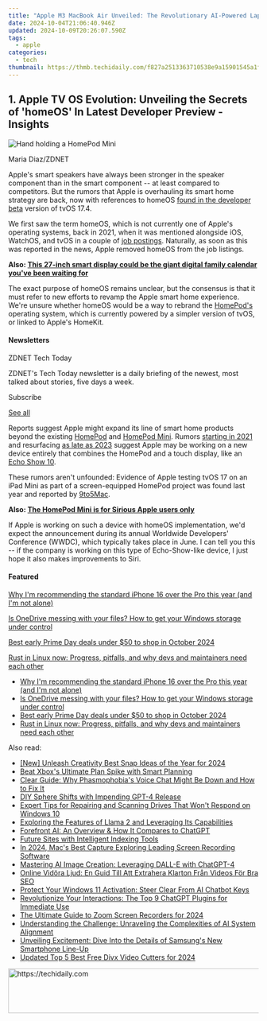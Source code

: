 ```yaml
---
title: "Apple M3 MacBook Air Unveiled: The Revolutionary AI-Powered Laptop Is Here! - Insights & Reviews From ZDNet"
date: 2024-10-04T21:06:40.946Z
updated: 2024-10-09T20:26:07.590Z
tags:
  - apple
categories:
  - tech
thumbnail: https://thmb.techidaily.com/f827a2513363710538e9a15901545a1f6478c686bd6bb8d68f0e5c1da41a0c90.jpg
---
```


## 1. Apple TV OS Evolution: Unveiling the Secrets of 'homeOS' In Latest Developer Preview - Insights

![Hand holding a HomePod Mini](https://www.zdnet.com/a/img/resize/dcae682948965c9450fd2ecff86377513d0751f3/2022/09/13/b5fd0e8e-c04d-4139-87db-b2ab913559d5/4.jpg?auto=webp&width=1280)

Maria Diaz/ZDNET

Apple's smart speakers have always been stronger in the speaker component than in the smart component -- at least compared to competitors. But the rumors that Apple is overhauling its smart home strategy are back, now with references to homeOS [found in the developer beta](https://www.macrumors.com/2024/01/29/tvos-17-4-homeos-mention/) version of tvOS 17.4.

We first saw the term homeOS, which is not currently one of Apple's operating systems, back in 2021, when it was mentioned alongside iOS, WatchOS, and tvOS in a couple of [job postings](https://9to5mac.com/2021/06/02/apple-homeos-job-listing/). Naturally, as soon as this was reported in the news, Apple removed homeOS from the job listings.

**Also: [This 27-inch smart display could be the giant digital family calendar you've been waiting for](https://www.zdnet.com/home-and-office/smart-home/this-27-inch-smart-display-could-be-the-giant-digital-family-calendar-youve-been-waiting-for/)**

The exact purpose of homeOS remains unclear, but the consensus is that it must refer to new efforts to revamp the Apple smart home experience. We're unsure whether homeOS would be a way to rebrand the [HomePod's](https://www.zdnet.com/home-and-office/smart-home/apple-homepod-2023-review/) operating system, which is currently powered by a simpler version of tvOS, or linked to Apple's HomeKit. 

#### Newsletters

ZDNET Tech Today

ZDNET's Tech Today newsletter is a daily briefing of the newest, most talked about stories, five days a week.

 Subscribe

[See all](https://www.zdnet.com/newsletters/)

Reports suggest Apple might expand its line of smart home products beyond the existing [HomePod](https://shop-links.co/link/?url=https%3A%2F%2Fwww.bestbuy.com%2Fsite%2Fapple-homepod-2nd-generation-smart-speaker-with-siri-midnight%2F6519336.p%3FskuId%3D6519336&publisher_slug=itechdaily19598&exclusive=1) and [HomePod Mini](https://shop-links.co/link/?url=https%3A%2F%2Fwww.bestbuy.com%2Fsite%2Fapple-homepod-mini-space-gray%2F6377587.p%3FskuId%3D6377587&publisher_slug=itechdaily19598&exclusive=1). Rumors [starting in 2021](https://www.bloomberg.com/news/articles/2021-04-12/apple-working-on-combined-tv-box-speaker-to-revive-home-efforts) and resurfacing [as late as 2023](https://appleinsider.com/articles/23/03/10/apple-will-launch-homepod-with-screen-in-2024-says-kuo) suggest Apple may be working on a new device entirely that combines the HomePod and a touch display, like an [Echo Show 10](https://buy.geni.us/Proxy.ashx?TSID=368250&GR%5FURL=https%3A%2F%2Fwww.amazon.com%2Fecho-show-10%2Fdp%2FB07VHZ41L8%3Ftag%3Dzd-buy-button-20%26ascsubtag%3D%5F%5FCOM%5FCLICK%5FID%5F%5F%7Ca4c3b67e-d08f-4f2b-8846-133f3ecdf8d3%7Cdtp&dtb=1). 

These rumors aren't unfounded: Evidence of Apple testing tvOS 17 on an iPad Mini as part of a screen-equipped HomePod project was found last year and reported by [9to5Mac](https://9to5mac.com/2023/10/27/apple-testing-tvos-17-ipad-mini/).

**Also: [The HomePod Mini is for Sirious Apple users only](https://www.zdnet.com/home-and-office/smart-home/homepod-mini-review/)**

If Apple is working on such a device with homeOS implementation, we'd expect the announcement during its annual Worldwide Developers' Conference (WWDC), which typically takes place in June. I can tell you this -- if the company is working on this type of Echo-Show-like device, I just hope it also makes improvements to Siri. 

#### Featured

[Why I'm recommending the standard iPhone 16 over the Pro this year (and I'm not alone)](https://www.zdnet.com/article/why-im-recommending-the-standard-iphone-16-over-the-pro-this-year-and-im-not-alone/ "Why I'm recommending the standard iPhone 16 over the Pro this year (and I'm not alone)")

[Is OneDrive messing with your files? How to get your Windows storage under control](https://www.zdnet.com/article/is-onedrive-messing-with-your-files-how-to-get-your-windows-storage-under-control/ "Is OneDrive messing with your files? How to get your Windows storage under control")

[Best early Prime Day deals under $50 to shop in October 2024](https://www.zdnet.com/article/best-early-prime-day-deals-under-50/ "Best early Prime Day deals under $50 to shop in October 2024")

[Rust in Linux now: Progress, pitfalls, and why devs and maintainers need each other](https://www.zdnet.com/article/rust-in-linux-now-progress-pitfalls-and-why-devs-and-maintainers-need-each-other/ "Rust in Linux now: Progress, pitfalls, and why devs and maintainers need each other")

* [Why I'm recommending the standard iPhone 16 over the Pro this year (and I'm not alone)](https://www.zdnet.com/article/why-im-recommending-the-standard-iphone-16-over-the-pro-this-year-and-im-not-alone/ "Why I'm recommending the standard iPhone 16 over the Pro this year (and I'm not alone)")
* [Is OneDrive messing with your files? How to get your Windows storage under control](https://www.zdnet.com/article/is-onedrive-messing-with-your-files-how-to-get-your-windows-storage-under-control/ "Is OneDrive messing with your files? How to get your Windows storage under control")
* [Best early Prime Day deals under $50 to shop in October 2024](https://www.zdnet.com/article/best-early-prime-day-deals-under-50/ "Best early Prime Day deals under $50 to shop in October 2024")
* [Rust in Linux now: Progress, pitfalls, and why devs and maintainers need each other](https://www.zdnet.com/article/rust-in-linux-now-progress-pitfalls-and-why-devs-and-maintainers-need-each-other/ "Rust in Linux now: Progress, pitfalls, and why devs and maintainers need each other")

<ins class="adsbygoogle"
     style="display:block"
     data-ad-format="autorelaxed"
     data-ad-client="ca-pub-7571918770474297"
     data-ad-slot="1223367746"></ins>

<ins class="adsbygoogle"
     style="display:block"
     data-ad-client="ca-pub-7571918770474297"
     data-ad-slot="8358498916"
     data-ad-format="auto"
     data-full-width-responsive="true"></ins>

<span class="atpl-alsoreadstyle">Also read:</span>
<div><ul>
<li><a href="https://snapchat-videos.techidaily.com/new-unleash-creativity-best-snap-ideas-of-the-year-for-2024/"><u>[New] Unleash Creativity Best Snap Ideas of the Year for 2024</u></a></li>
<li><a href="https://games-able.techidaily.com/beat-xboxs-ultimate-plan-spike-with-smart-planning/"><u>Beat Xbox's Ultimate Plan Spike with Smart Planning</u></a></li>
<li><a href="https://sound-issues.techidaily.com/clear-guide-why-phasmophobias-voice-chat-might-be-down-and-how-to-fix-it/"><u>Clear Guide: Why Phasmophobia's Voice Chat Might Be Down and How to Fix It</u></a></li>
<li><a href="https://tech-hub.techidaily.com/diy-sphere-shifts-with-impending-gpt-4-release/"><u>DIY Sphere Shifts with Impending GPT-4 Release</u></a></li>
<li><a href="https://win-howtos.techidaily.com/expert-tips-for-repairing-and-scanning-drives-that-wont-respond-on-windows-10/"><u>Expert Tips for Repairing and Scanning Drives That Won't Respond on Windows 10</u></a></li>
<li><a href="https://tech-hub.techidaily.com/exploring-the-features-of-llama-2-and-leveraging-its-capabilities/"><u>Exploring the Features of Llama 2 and Leveraging Its Capabilities</u></a></li>
<li><a href="https://tech-hub.techidaily.com/forefront-ai-an-overview-and-how-it-compares-to-chatgpt/"><u>Forefront AI: An Overview & How It Compares to ChatGPT</u></a></li>
<li><a href="https://tech-hub.techidaily.com/future-sites-with-intelligent-indexing-tools/"><u>Future Sites with Intelligent Indexing Tools</u></a></li>
<li><a href="https://screen-activity-recording.techidaily.com/in-2024-macs-best-capture-exploring-leading-screen-recording-software/"><u>In 2024, Mac's Best Capture Exploring Leading Screen Recording Software</u></a></li>
<li><a href="https://tech-hub.techidaily.com/mastering-ai-image-creation-leveraging-dall-e-with-chatgpt-4/"><u>Mastering AI Image Creation: Leveraging DALL-E with ChatGPT-4</u></a></li>
<li><a href="https://vp-tips.techidaily.com/online-vidora-ljud-en-guid-till-att-extrahera-klarton-fran-videos-for-bra-seo/"><u>Online Vidöra Ljud: En Guid Till Att Extrahera Klarton Från Videos För Bra SEO</u></a></li>
<li><a href="https://tech-hub.techidaily.com/protect-your-windows-11-activation-steer-clear-from-ai-chatbot-keys/"><u>Protect Your Windows 11 Activation: Steer Clear From AI Chatbot Keys</u></a></li>
<li><a href="https://tech-hub.techidaily.com/revolutionize-your-interactions-the-top-9-chatgpt-plugins-for-immediate-use/"><u>Revolutionize Your Interactions: The Top 9 ChatGPT Plugins for Immediate Use</u></a></li>
<li><a href="https://visual-screen-recording.techidaily.com/the-ultimate-guide-to-zoom-screen-recorders-for-2024/"><u>The Ultimate Guide to Zoom Screen Recorders for 2024</u></a></li>
<li><a href="https://tech-hub.techidaily.com/understanding-the-challenge-unraveling-the-complexities-of-ai-system-alignment/"><u>Understanding the Challenge: Unraveling the Complexities of AI System Alignment</u></a></li>
<li><a href="https://tech-renaissance.techidaily.com/unveiling-excitement-dive-into-the-details-of-samsungs-new-smartphone-line-up/"><u>Unveiling Excitement: Dive Into the Details of Samsung's New Smartphone Line-Up</u></a></li>
<li><a href="https://ai-driven-video-production.techidaily.com/updated-top-5-best-free-divx-video-cutters-for-2024/"><u>Updated Top 5 Best Free Divx Video Cutters for 2024</u></a></li>
</ul></div>

<!-- affiliate ads begin -->
<a href="https://aligracehair.sjv.io/c/5597632/1997648/19272" target="_top" id="1997648">
  <img src="//a.impactradius-go.com/display-ad/19272-1997648" border="0" alt="https://techidaily.com" width="728" height="90"/>
</a>
<img height="0" width="0" src="https://aligracehair.sjv.io/i/5597632/1997648/19272" style="position:absolute;visibility:hidden;" border="0" />
<!-- affiliate ads end -->

